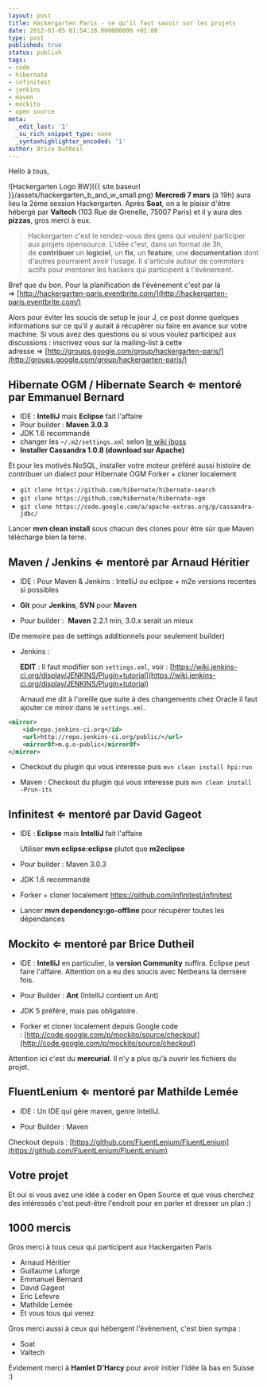 ```yaml
---
layout: post
title: Hackergarten Paris - ce qu'il faut savoir sur les projets
date: 2012-03-05 01:54:28.000000000 +01:00
type: post
published: true
status: publish
tags:
- code
- hibernate
- infinitest
- jenkins
- maven
- mockito
- open source
meta:
  _edit_last: '1'
  _su_rich_snippet_type: none
  _syntaxhighlighter_encoded: '1'
author: Brice Dutheil
---
```

Hello à tous,

![Hackergarten Logo BW]({{ site.baseurl }}/assets/hackergarten_b_and_w_small.png)
**Mercredi 7 mars** (à 19h) aura lieu la 2ème session Hackergarten. Après **Soat**, on a le plaisir d'être hébergé par **Valtech** (103 Rue de Grenelle, 75007 Paris) et il y aura des **pizzas**, gros merci à eux.

> Hackergarten c'est le rendez-vous des gens qui veulent participer aux projets opensource. L'idée c'est, dans un format de 3h, de **contribuer** un **logiciel**, un **fix**, un **feature**, une **documentation** dont d'autres pourraient avoir l'usage. Il s'articule autour de commiters actifs pour mentorer les hackers qui participent à l'évènement.

Bref que du bon. Pour la planification de l'évènement c'est par là ⇒ [http://hackergarten-paris.eventbrite.com/](http://hackergarten-paris.eventbrite.com/)

Alors pour éviter les soucis de setup le jour J, ce post donne quelques informations sur ce qu'il y aurait à récupérer ou faire en avance sur votre machine. Si vous avez des questions ou si vous voulez participez aux discussions : inscrivez vous sur la mailing-list à cette adresse ⇒ [http://groups.google.com/group/hackergarten-paris/](http://groups.google.com/group/hackergarten-paris/)

## Hibernate OGM / Hibernate Search ⇐ mentoré par Emmanuel Bernard

* IDE : **IntelliJ** mais **Eclipse** fait l'affaire
* Pour builder : **Maven 3.0.3**
* JDK 1.6 recommandé
* changer les `~/.m2/settings.xml` selon [le wiki jboss](https://community.jboss.org/wiki/MavenGettingStarted-Users)
* **Installer Cassandra 1.0.8 (download sur Apache)**

Et pour les motivés NoSQL, installer votre moteur préféré aussi histoire de contribuer un dialect pour Hibernate OGM
Forker + cloner localement

- `git clone https://github.com/hibernate/hibernate-search`
- `git clone https://github.com/hibernate/hibernate-ogm`
- `git clone https://code.google.com/a/apache-extras.org/p/cassandra-jdbc/`

Lancer **mvn clean install** sous chacun des clones pour être sûr que Maven télécharge bien la terre.

## Maven / Jenkins ⇐ mentoré par Arnaud Héritier

* IDE : Pour Maven & Jenkins : IntelliJ ou eclipse + m2e versions recentes si possibles

* **Git** pour **Jenkins**, **SVN** pour **Maven**

* Pour builder :  **Maven** 2.2.1 min, 3.0.x serait un mieux

(De memoire pas de settings additionnels pour seulement builder)

* Jenkins :

    **EDIT** : Il faut modifier son `settings.xml`, voir : [https://wiki.jenkins-ci.org/display/JENKINS/Plugin+tutorial](https://wiki.jenkins-ci.org/display/JENKINS/Plugin+tutorial)

    Arnaud me dit à l'oreille que suite à des changements chez Oracle il faut ajouter ce miroir dans le `settings.xml`.

```xml
<mirror>
    <id>repo.jenkins-ci.org</id>
    <url>http://repo.jenkins-ci.org/public/</url>
    <mirrorOf>m.g.o-public</mirrorOf>
</mirror>
```

* Checkout du plugin qui vous interesse puis `mvn clean install hpi:run`

* Maven :
    Checkout du plugin qui vous interesse puis `mvn clean install -Prun-its`


## Infinitest ⇐ mentoré par David Gageot

* IDE : **Eclipse** mais **IntelliJ** fait l'affaire

    Utiliser **mvn eclipse:eclipse** plutot que **m2eclipse**

* Pour builder : Maven 3.0.3

* JDK 1.6 recommandé

* Forker + cloner localement https://github.com/infinitest/infinitest

* Lancer **mvn dependency:go-offline** pour récupérer toutes les dépendances

## Mockito ⇐ mentoré par Brice Dutheil

* IDE : **IntelliJ** en particulier, la **version Community** suffira. Eclipse peut faire l'affaire. Attention on a eu des soucis avec Netbeans la dernière fois.

* Pour Builder : **Ant** (IntelliJ contient un Ant)

* JDK 5 préféré, mais pas obligatoire.
* Forker et cloner localement depuis Google code : [http://code.google.com/p/mockito/source/checkout](http://code.google.com/p/mockito/source/checkout)

Attention ici c'est du **mercurial**.
Il n'y a plus qu'à ouvrir les fichiers du projet.

## FluentLenium ⇐ mentoré par Mathilde Lemée

* IDE : Un IDE qui gère maven, genre IntelliJ.

* Pour Builder : Maven

Checkout depuis : [https://github.com/FluentLenium/FluentLenium](https://github.com/FluentLenium/FluentLenium)

## Votre projet

Et oui si vous avez une idée à coder en Open Source et que vous cherchez des intéressés c'est peut-être l'endroit pour en parler et dresser un plan :)

## 1000 mercis

Gros merci à tous ceux qui participent aux Hackergarten Paris

* Arnaud Héritier
* Guillaume Laforge
* Emmanuel Bernard
* David Gageot
* Eric Lefevre
* Mathilde Lemée
* Et vous tous qui venez

Gros merci aussi à ceux qui hébergent l'évènement, c'est bien sympa :


* Soat
* Valtech

Évidement merci à **Hamlet D'Harcy** pour avoir initier l'idée là bas en Suisse :)
